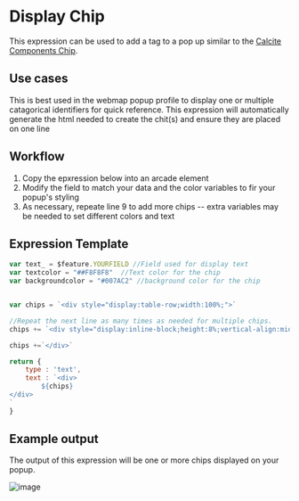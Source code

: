 # Display Chip

This expression can be used to add a tag to a pop up similar to the [Calcite Components Chip](https://developers.arcgis.com/calcite-design-system/components/chip/).

## Use cases

This is best used in the webmap popup profile to display one or multiple catagorical identifiers for quick reference. This expression will automatically generate the html needed to create the chit(s) and ensure they are placed on one line

## Workflow

1) Copy the epxression below into an arcade element
2) Modify the field to match your data and the color variables to fir your popup's styling
3) As necessary, repeate line 9 to add more chips -- extra variables may be needed to set different colors and text

## Expression Template

```js
var text_ = $feature.YOURFIELD //Field used for display text
var textcolor = "##F8F8F8"  //Text color for the chip
var backgroundcolor = "#007AC2" //background color for the chip


var chips = `<div style="display:table-row;width:100%;">`

//Repeat the next line as many times as needed for multiple chips. 
chips += `<div style="display:inline-block;height:8%;vertical-align:middle;background:${backgroundcolor};border-radius:25px;padding:5px 8px;text-align:center;margin: 2px;color:${textcolor}">${text_} </div>`

chips +=`</div>`

return { 
	type : 'text', 
	text : `<div>
		${chips}
</div>
`
}
```

## Example output

The output of this expression will be one or more chips displayed on your popup. 

![image](https://github.com/user-attachments/assets/a3b88818-4c05-4e97-99c7-23b70eb46863)

